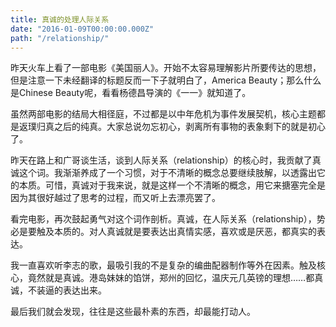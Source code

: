 ```yaml
---
title: 真诚的处理人际关系
date: "2016-01-09T00:00:00.000Z"
path: "/relationship/"
---
```


昨天火车上看了一部电影《美国丽人》。开始不太容易理解影片所要传达的思想，但是注意一下未经翻译的标题反而一下子就明白了，America Beauty；那么什么是Chinese Beauty呢，看看杨德昌导演的《一一》就知道了。

虽然两部电影的结局大相径庭，不过都是以中年危机为事件发展契机，核心主题都是返璞归真之后的纯真。大家总说勿忘初心，剥离所有事物的表象剩下的就是初心了。

昨天在路上和广哥谈生活，谈到人际关系（relationship）的核心时，我贡献了真诚这个词。我渐渐养成了一个习惯，对于不清晰的概念总要继续肢解，以透露出它的本质。可惜，真诚对于我来说，就是这样一个不清晰的概念，用它来搪塞完全是因为其很好越过了思考的过程，而又听上去漂亮罢了。

看完电影，再次鼓起勇气对这个词作剖析。真诚，在人际关系（relationship），势必是要触及本质的。对人真诚就是要表达出真情实感，喜欢或是厌恶，都真实的表达。

我一直喜欢听李志的歌，最吸引我的不是复杂的编曲配器制作等外在因素。触及核心，竟然就是真诚。港岛妹妹的馅饼，郑州的回忆，温庆元几英镑的理想……都真诚，不装逼的表达出来。

最后我们就会发现，往往是这些最朴素的东西，却最能打动人。
